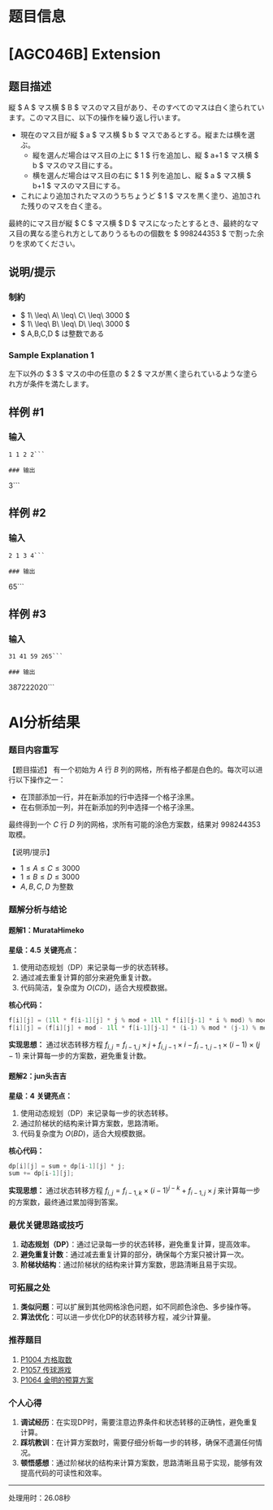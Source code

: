 # 题目信息

# [AGC046B] Extension

## 题目描述

[problemUrl]: https://atcoder.jp/contests/agc046/tasks/agc046_b

縦 $ A $ マス横 $ B $ マスのマス目があり、そのすべてのマスは白く塗られています。このマス目に、以下の操作を繰り返し行います。

- 現在のマス目が縦 $ a $ マス横 $ b $ マスであるとする。縦または横を選ぶ。
  - 縦を選んだ場合はマス目の上に $ 1 $ 行を追加し、縦 $ a+1 $ マス横 $ b $ マスのマス目にする。
  - 横を選んだ場合はマス目の右に $ 1 $ 列を追加し、縦 $ a $ マス横 $ b+1 $ マスのマス目にする。
- これにより追加されたマスのうちちょうど $ 1 $ マスを黒く塗り、追加された残りのマスを白く塗る。

最終的にマス目が縦 $ C $ マス横 $ D $ マスになったとするとき、最終的なマス目の異なる塗られ方としてありうるものの個数を $ 998244353 $ で割った余りを求めてください。

## 说明/提示

### 制約

- $ 1\ \leq\ A\ \leq\ C\ \leq\ 3000 $
- $ 1\ \leq\ B\ \leq\ D\ \leq\ 3000 $
- $ A,B,C,D $ は整数である

### Sample Explanation 1

左下以外の $ 3 $ マスの中の任意の $ 2 $ マスが黒く塗られているような塗られ方が条件を満たします。

## 样例 #1

### 输入

```
1 1 2 2```

### 输出

```
3```

## 样例 #2

### 输入

```
2 1 3 4```

### 输出

```
65```

## 样例 #3

### 输入

```
31 41 59 265```

### 输出

```
387222020```

# AI分析结果

### 题目内容重写
【题目描述】
有一个初始为 $A$ 行 $B$ 列的网格，所有格子都是白色的。每次可以进行以下操作之一：
- 在顶部添加一行，并在新添加的行中选择一个格子涂黑。
- 在右侧添加一列，并在新添加的列中选择一个格子涂黑。

最终得到一个 $C$ 行 $D$ 列的网格，求所有可能的涂色方案数，结果对 $998244353$ 取模。

【说明/提示】
- $1 \leq A \leq C \leq 3000$
- $1 \leq B \leq D \leq 3000$
- $A, B, C, D$ 为整数

### 题解分析与结论

#### 题解1：MurataHimeko
**星级：4.5**
**关键亮点：**
1. 使用动态规划（DP）来记录每一步的状态转移。
2. 通过减去重复计算的部分来避免重复计数。
3. 代码简洁，复杂度为 $O(CD)$，适合大规模数据。

**核心代码：**
```cpp
f[i][j] = (1ll * f[i-1][j] * j % mod + 1ll * f[i][j-1] * i % mod) % mod;
f[i][j] = (f[i][j] + mod - 1ll * f[i-1][j-1] * (i-1) % mod * (j-1) % mod) % mod;
```
**实现思想：**
通过状态转移方程 $f_{i,j} = f_{i-1,j} \times j + f_{i,j-1} \times i - f_{i-1,j-1} \times (i-1) \times (j-1)$ 来计算每一步的方案数，避免重复计数。

#### 题解2：jun头吉吉
**星级：4**
**关键亮点：**
1. 使用动态规划（DP）来记录每一步的状态转移。
2. 通过阶梯状的结构来计算方案数，思路清晰。
3. 代码复杂度为 $O(BD)$，适合大规模数据。

**核心代码：**
```cpp
dp[i][j] = sum + dp[i-1][j] * j;
sum += dp[i-1][j];
```
**实现思想：**
通过状态转移方程 $f_{i,j} = f_{i-1,k} \times (i-1)^{j-k} + f_{i-1,j} \times j$ 来计算每一步的方案数，最终通过累加得到答案。

### 最优关键思路或技巧
1. **动态规划（DP）**：通过记录每一步的状态转移，避免重复计算，提高效率。
2. **避免重复计数**：通过减去重复计算的部分，确保每个方案只被计算一次。
3. **阶梯状结构**：通过阶梯状的结构来计算方案数，思路清晰且易于实现。

### 可拓展之处
1. **类似问题**：可以扩展到其他网格涂色问题，如不同颜色涂色、多步操作等。
2. **算法优化**：可以进一步优化DP的状态转移方程，减少计算量。

### 推荐题目
1. [P1004 方格取数](https://www.luogu.com.cn/problem/P1004)
2. [P1057 传球游戏](https://www.luogu.com.cn/problem/P1057)
3. [P1064 金明的预算方案](https://www.luogu.com.cn/problem/P1064)

### 个人心得
1. **调试经历**：在实现DP时，需要注意边界条件和状态转移的正确性，避免重复计算。
2. **踩坑教训**：在计算方案数时，需要仔细分析每一步的转移，确保不遗漏任何情况。
3. **顿悟感想**：通过阶梯状的结构来计算方案数，思路清晰且易于实现，能够有效提高代码的可读性和效率。

---
处理用时：26.08秒